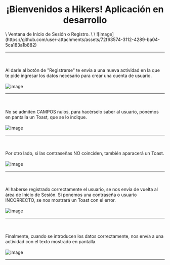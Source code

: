 <h1 style="text-align: center">¡Bienvenidos a Hikers! Aplicación en desarrollo</h1>
\
Ventana de Inicio de Sesión o Registro.
\
\
![image](https://github.com/user-attachments/assets/72f63574-3112-4289-ba04-5ca183a1b882)

----------------------------------------------------------------------------------------------------------------
\
\
Al darle al botón de "Registrarse" te envía a una nueva actividad en la que te pide ingresar los datos necesario para crear una cuenta de usuario.
\
\
![image](https://github.com/user-attachments/assets/74a9125b-7c96-4392-bcb9-aa3efec9d19c)

----------------------------------------------------------------------------------------------------------------
\
\
No se admiten CAMPOS nulos, para hacérselo saber al usuario, ponemos en pantalla un Toast, que se lo indique.
\
\
![image](https://github.com/user-attachments/assets/794aefc9-d612-4548-bdb3-fbba99cd7b1b)

----------------------------------------------------------------------------------------------------------------
\
\
Por otro lado, si las contraseñas NO coinciden, también aparacerá un Toast.
\
\
![image](https://github.com/user-attachments/assets/95d1f6cd-867d-4c50-97c5-bf011f25dab5)

----------------------------------------------------------------------------------------------------------------
\
\
Al haberse registrado correctamente el usuario, se nos envía de vuelta al área de Inicio de Sesión. Si ponemos una contraseña o usuario INCORRECTO, se nos mostrará un Toast con el error.
\
\
![image](https://github.com/user-attachments/assets/acf9bd7a-b7e9-48f5-a0fa-a0edf0ce4188)

----------------------------------------------------------------------------------------------------------------
\
\
Finalmente, cuando se introducen los datos correctamente, nos envía a una actividad con el texto mostrado en pantalla.
\
\
![image](https://github.com/user-attachments/assets/56f84bb5-25e4-4d10-87fa-beaeed5fffd9)

----------------------------------------------------------------------------------------------------------------













